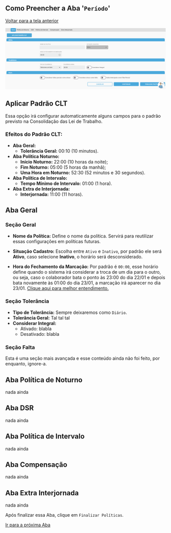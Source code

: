 ## Como Preencher a Aba '```Período```'

[Voltar para a tela anterior](../README.md#entendendo-o-cadastro-de-horário)

<p align="left">
  <img src="../../imagens/foto aba politicas.png" alt="Imagem Aba Políticas">
</p>

## Aplicar Padrão CLT
Essa opção irá configurar automaticamente alguns campos para o padrão previsto na Consolidação das Lei de Trabalho.

### Efeitos do Padrão CLT:
- **Aba Geral:**
    - **Tolerância Geral:** 00:10 (10 minutos).
- **Aba Política Noturno:**
    - **Início Noturno:** 22:00 (10 horas da noite);
    - **Fim Noturno:** 05:00 (5 horas da manhã);
    - **Uma Hora em Noturno:** 52:30 (52 minutos e 30 segundos).
- **Aba Política de Intervalo:**
    - **Tempo Mínimo de Intervalo:** 01:00 (1 hora).
- **Aba Extra de Interjornada:**
    - **Interjornada:** 11:00 (11 horas).

## Aba Geral

### Seção Geral
 - **Nome da Política:** Define o nome da política. Servirá para reutilizar essas configurações em políticas futuras.

 - **Situação Cadastro:** Escolha entre ```Ativo``` e ```Inativo```, por padrão ele será **Ativo**, caso selecione **Inativo**, o horário será desconsiderado.

 - **Hora do Fechamento da Marcação:** Por padrão é ```00:00```, esse horário define quando o sistema irá considerar a troca de um dia para o outro, ou seja, caso o colaborador bata o ponto às 23:00 do dia 22/01 e depois bata novamente às 01:00 do dia 23/01, a marcação irá aparecer no dia 23/01. [Clique aqui para melhor entendimento.](./para-melhor-entendimento/hora_do_fechamento_da_marcacao.md)

### Seção Tolerância
 - **Tipo de Tolerância:** Sempre deixaremos como ```Diário```.
 - **Tolerância Geral:** Tal tal tal
 - **Considerar Integral:**
    - Ativado: blabla
    - Desativado: blabla

### Seção Falta
Esta é uma seção mais avançada e esse conteúdo ainda não foi feito, por enquanto, ignore-a.

## Aba Política de Noturno

nada ainda

## Aba DSR

nada ainda

## Aba Política de Intervalo

nada ainda

## Aba Compensação

nada ainda

## Aba Extra Interjornada

nada ainda

Após finalizar essa Aba, clique em ```Finalizar Políticas```.

[Ir para a próxima Aba](./aba_vincular_funcionarios.md)